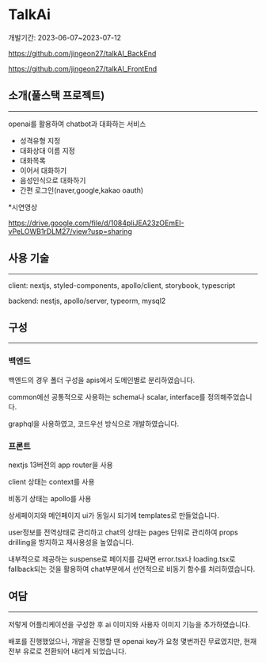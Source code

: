 # TalkAi

개발기간: 2023-06-07~2023-07-12

https://github.com/jingeon27/talkAI_BackEnd

https://github.com/jingeon27/talkAI_FrontEnd

## 소개(풀스택 프로젝트)

---

openai를 활용하여 chatbot과 대화하는 서비스

- 성격유형 지정
- 대화상대 이름 지정
- 대화목록
- 이어서 대화하기
- 음성인식으로 대화하기
- 간편 로그인(naver,google,kakao oauth)

*시연영상

https://drive.google.com/file/d/1084pliJEA23zOEmEI-vPeLOWB1rDLM27/view?usp=sharing

## 사용 기술

---

client: nextjs, styled-components, apollo/client, storybook, typescript

backend: nestjs, apollo/server, typeorm, mysql2 

## 구성

---

### 백엔드

백엔드의 경우 폴더 구성을 apis에서 도메인별로 분리하였습니다.

common에선 공통적으로 사용하는 schema나 scalar, interface를 정의해주었습니다.

graphql을 사용하였고, 코드우선 방식으로 개발하였습니다.

### 프론트

nextjs 13버전의 app router을 사용

client 상태는 context를 사용 

비동기 상태는 apollo를 사용

상세페이지와 메인페이지 ui가 동일시 되기에 templates로 만들었습니다.

user정보를 전역상태로 관리하고 chat의 상태는 pages 단위로 관리하여 props drilling을 방지하고 재사용성을 높였습니다.

내부적으로 제공하는 suspense로 페이지를 감싸면 error.tsx나 loading.tsx로 fallback되는 것을 활용하여 chat부분에서 선언적으로 비동기 함수를 처리하였습니다.


## 여담

---

저렇게 어플리케이션을 구성한 후 ai 이미지와 사용자 이미지 기능을 추가하였습니다.

배포를 진행했었으나, 개발을 진행할 땐 openai key가 요청 몇번까진 무료였지만, 현재 전부 유로로 전환되어 내리게 되었습니다.
